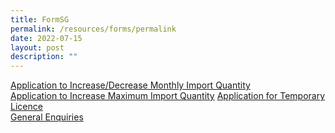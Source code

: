 ```yaml
---
title: FormSG
permalink: /resources/forms/permalink
date: 2022-07-15
layout: post
description: ""
---
```


[Application to Increase/Decrease Monthly Import Quantity](https://form.gov.sg/6294576f28cf2e0011c01f7b)    
[Application to Increase Maximum Import Quantity](https://form.gov.sg/6294576f28cf2e0011c01f7b)
[Application for Temporary Licence](https://form.gov.sg/62d4fdd813b5080012ff5e8d)      
[General Enquiries](https://form.gov.sg/6297f1966cf13d0012fd9b3c)